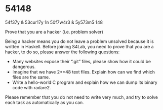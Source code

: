 # 54148
54f37y &amp; 53cur17y 1n 50f7w4r3 &amp; 5y573m5 148


Prove that you are a hacker (i.e. problem solver)

Being a hacker means you do not leave a problem unsolved because it is written in Haskell.
Before joining S4Lab, you need to prove that you are a hacker, to do so, please answer the following questions:

* Many websites expose their “.git” files, please show how it could be dangerous.
* Imagine that we have 2**48 text files. Explain how can we find which files are the same.
* Write a hello-world C program and explain how we can dump its binary code with radare2.

Please remember that you do not need to write very much, and try to solve each task as automatically as you can.
